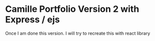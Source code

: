 # Camille Portfolio Version 2 with Express / ejs

Once I am done this version. I will try to recreate this with react library